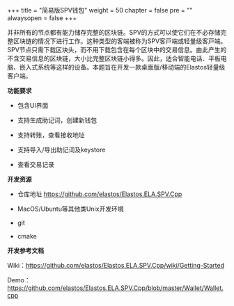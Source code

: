 +++
title = "简易版SPV钱包"
weight = 50
chapter = false
pre = ""
alwaysopen = false
+++

并⾮所有的节点都有能⼒储存完整的区块链。SPV的⽅式可以使它们在不必存储完整区块链的情况下进⾏⼯作。这种类型的客端被称为SPV客⼾端或轻量级客⼾端。SPV节点只需下载区块头，⽽不⽤下载包含在每个区块中的交易信息。由此产⽣的不含交易信息的区块链，⼤⼩比完整区块链小得多。因此，适合智能电话、平板电脑、嵌⼊式系统等这样的设备。本题旨在开发一款桌面版/移动端的Elastos轻量级客户端。



**功能要求**

* 包含UI界面

* 支持生成助记词，创建新钱包

* 支持转账，查看接收地址

* 支持导入/导出助记词及keystore

* 查看交易记录

  

**开发资源**

* 仓库地址 https://github.com/elastos/Elastos.ELA.SPV.Cpp

* MacOS/Ubuntu等其他类Unix开发环境

* git

* cmake

  

**开发参考文档**

Wiki：https://github.com/elastos/Elastos.ELA.SPV.Cpp/wiki/Getting-Started

Demo：https://github.com/elastos/Elastos.ELA.SPV.Cpp/blob/master/Wallet/Wallet.cpp



